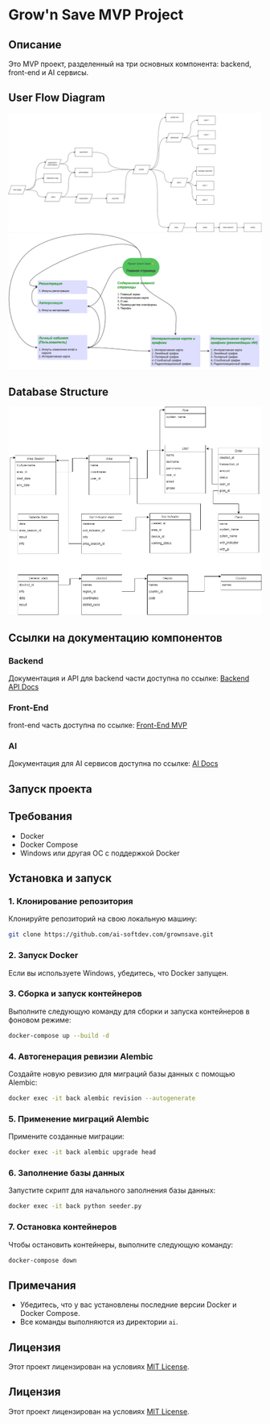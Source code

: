 

# Grow'n Save MVP Project

## Описание
Это MVP проект, разделенный на три основных компонента: backend, front-end и AI сервисы.

## User Flow Diagram
![User Flow Diagram](grown-userflow.drawio.png)
![User Flow](User%20flow%20(Grow'n%20Save!).png)
## Database Structure
![Database Structure](database.drawio.png)

## Ссылки на документацию компонентов

### Backend
Документация и API для backend части доступна по ссылке:
[Backend API Docs](https://api-grownsave.ai-softdev.com/docs)

### Front-End
front-end часть доступна по ссылке:
[Front-End MVP](https://grownsave.ai-softdev.com/)

### AI
Документация для AI сервисов доступна по ссылке:
[AI Docs](https://ai-grownsave.ai-softdev.com/docs)

## Запуск проекта

## Требования
- Docker
- Docker Compose
- Windows или другая ОС с поддержкой Docker

## Установка и запуск

### 1. Клонирование репозитория
Клонируйте репозиторий на свою локальную машину:
```bash
git clone https://github.com/ai-softdev.com/grownsave.git
```

### 2. Запуск Docker
Если вы используете Windows, убедитесь, что Docker запущен.

### 3. Сборка и запуск контейнеров
Выполните следующую команду для сборки и запуска контейнеров в фоновом режиме:
```bash
docker-compose up --build -d
```

### 4. Автогенерация ревизии Alembic
Создайте новую ревизию для миграций базы данных с помощью Alembic:
```bash
docker exec -it back alembic revision --autogenerate
```

### 5. Применение миграций Alembic
Примените созданные миграции:
```bash
docker exec -it back alembic upgrade head
```

### 6. Заполнение базы данных
Запустите скрипт для начального заполнения базы данных:
```bash
docker exec -it back python seeder.py
```

### 7. Остановка контейнеров
Чтобы остановить контейнеры, выполните следующую команду:
```bash
docker-compose down
```


## Примечания
- Убедитесь, что у вас установлены последние версии Docker и Docker Compose.
- Все команды выполняются из директории `ai`.

## Лицензия
Этот проект лицензирован на условиях [MIT License](LICENSE).


## Лицензия
Этот проект лицензирован на условиях [MIT License](LICENSE).

